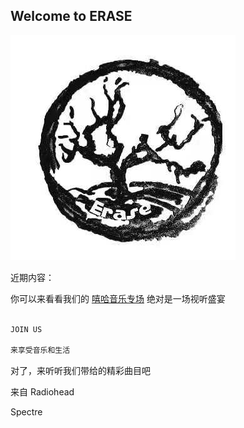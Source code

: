 ## Welcome to ERASE

<img src="eraselogo.jpg">

近期内容：

你可以来看看我们的 [嘻哈音乐专场](https://mp.weixin.qq.com/s/UBlBFh8MkVT1pRS-ke0yKg) 
绝对是一场视听盛宴


```markdown

JOIN US

来享受音乐和生活

```

对了，来听听我们带给的精彩曲目吧

来自 Radiohead 

Spectre

<object height="100" width="100" data="Radiohead-Spectre.mp3"></object>
